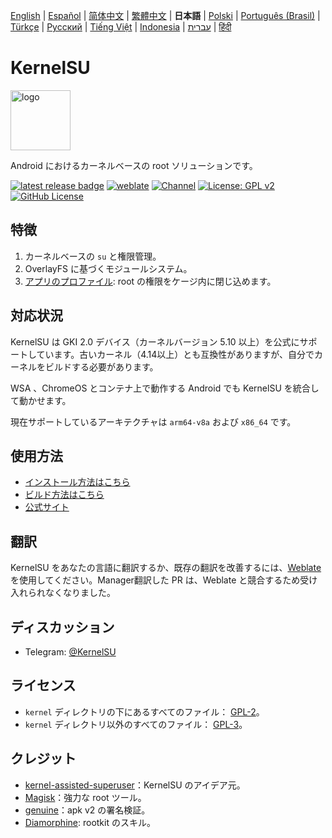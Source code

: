 [English](README.md) | [Español](README_ES.md) | [简体中文](README_CN.md) | [繁體中文](README_TW.md) | **日本語** | [Polski](README_PL.md) | [Português (Brasil)](README_PT-BR.md) | [Türkçe](README_TR.md) | [Русский](README_RU.md) | [Tiếng Việt](README_VI.md) | [Indonesia](README_ID.md) | [עברית](README_IW.md) | [हिंदी](README_IN.md)

# KernelSU

<img src="https://kernelsu.org/logo.png" style="width: 96px;" alt="logo">

Android におけるカーネルベースの root ソリューションです。

[![latest release badge](https://img.shields.io/github/v/release/tiann/KernelSU?label=Release&logo=github)](https://github.com/tiann/KernelSU/releases/latest)
[![weblate](https://img.shields.io/badge/Localização-Weblate-teal?logo=weblate)](https://hosted.weblate.org/engage/kernelsu)
[![Channel](https://img.shields.io/badge/Siga-Telegram-blue.svg?logo=telegram)](https://t.me/KernelSU)
[![License: GPL v2](https://img.shields.io/badge/Licença-GPL%20v2-orange.svg?logo=gnu)](https://www.gnu.org/licenses/old-licenses/gpl-2.0.en.html)
[![GitHub License](https://img.shields.io/github/license/tiann/KernelSU?logo=gnu)](/LICENSE)

## 特徴

1. カーネルベースの `su` と権限管理。
2. OverlayFS に基づくモジュールシステム。
3. [アプリのプロファイル](https://kernelsu.org/guide/app-profile.html): root の権限をケージ内に閉じ込めます。


## 対応状況

KernelSU は GKI 2.0 デバイス（カーネルバージョン 5.10 以上）を公式にサポートしています。古いカーネル（4.14以上）とも互換性がありますが、自分でカーネルをビルドする必要があります。

WSA 、ChromeOS とコンテナ上で動作する Android でも KernelSU を統合して動かせます。

現在サポートしているアーキテクチャは `arm64-v8a` および `x86_64` です。

## 使用方法

- [インストール方法はこちら](https://kernelsu.org/ja_JP/guide/installation.html)
- [ビルド方法はこちら](https://kernelsu.org/guide/how-to-build.html)
- [公式サイト](https://kernelsu.org)

## 翻訳

KernelSU をあなたの言語に翻訳するか、既存の翻訳を改善するには、[Weblate](https://hosted.weblate.org/engage/kernelsu/) を使用してください。Manager翻訳した PR は、Weblate と競合するため受け入れられなくなりました。

## ディスカッション

- Telegram: [@KernelSU](https://t.me/KernelSU)

## ライセンス

- `kernel` ディレクトリの下にあるすべてのファイル： [GPL-2](https://www.gnu.org/licenses/old-licenses/gpl-2.0.en.html)。
- `kernel` ディレクトリ以外のすべてのファイル： [GPL-3](https://www.gnu.org/licenses/gpl-3.0.html)。

## クレジット

- [kernel-assisted-superuser](https://git.zx2c4.com/kernel-assisted-superuser/about/)：KernelSU のアイデア元。
- [Magisk](https://github.com/topjohnwu/Magisk)：強力な root ツール。
- [genuine](https://github.com/brevent/genuine/)：apk v2 の署名検証。
- [Diamorphine](https://github.com/m0nad/Diamorphine): rootkit のスキル。

